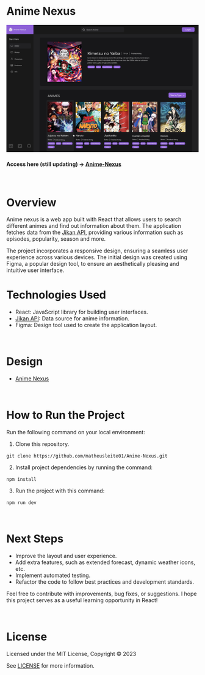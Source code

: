 # Anime Nexus

![App Screenshot](public/readmeimg.png)

#### Access here (still updating) -> [Anime-Nexus](https://anime-nexus-three.vercel.app)
<br>

# Overview

Anime nexus is a web app built with React that allows users to search different animes and find out information about them. The application fetches data from the [Jikan API](https://jikan.moe), providing various information such as episodes, popularity, season and more.

The project incorporates a responsive design, ensuring a seamless user experience across various devices. The initial design was created using Figma, a popular design tool, to ensure an aesthetically pleasing and intuitive user interface.

# Technologies Used

- React: JavaScript library for building user interfaces.
- [Jikan API](https://jikan.moe): Data source for anime information.
- Figma: Design tool used to create the application layout.

<br>


# Design
- [Anime Nexus](https://www.figma.com/file/IRzrCf252FSzet76iMBAB0/AnimeNexus?type=design&node-id=27%3A167&mode=design&t=1hMXvU5f9JnTg7he-1)
 

<br>

# How to Run the Project

Run the following command on your local environment:
1. Clone this repository.

```
git clone https://github.com/matheusleite01/Anime-Nexus.git
```
2. Install project dependencies by running the command:
``` 
npm install
``` 
3. Run the project with this command:
``` 
npm run dev
``` 

<br>

# Next Steps

- Improve the layout and user experience.
- Add extra features, such as extended forecast, dynamic weather icons, etc.
- Implement automated testing.
- Refactor the code to follow best practices and development standards.

Feel free to contribute with improvements, bug fixes, or suggestions. I hope this project serves as a useful learning opportunity in React!

<br>

# License

Licensed under the MIT License, Copyright © 2023

See [LICENSE](https://github.com/matheusleite01/Weather-app-React/blob/master/LICENSE) for more information.
